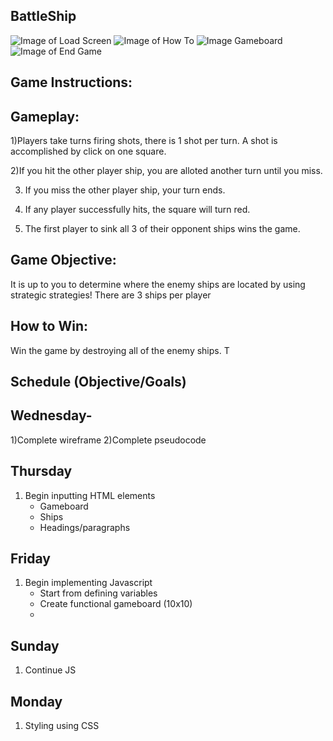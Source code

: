 ## BattleShip


![Image of Load Screen](https://lh3.googleusercontent.com/tqO_g9LVADxN3uw30MxmPDbwryjj4WnUBH5eiyvXXwb9umI_ZzCfAOLwDEO61rDKJaMJCsriRE0ExhbC1Bu7RmZIZS6_iadXtfHzzr9wWcpt3Hd01ft2tMEcRcGBM-nWR5T0622kGpc)
![Image of How To](https://lh6.googleusercontent.com/1E-5SxQBYBO6mHpiZF4Klqywh6LJ6xRboL1PGHrVtO2GJCAa5KWsgmq1CIWMNRCUMlGceYRIo3ZSHcd9nTV08YWyoCL6yR2b9cvwMxPZ)
![Image Gameboard](https://lh4.googleusercontent.com/L88COgAYay2cfxZpbDph7M96vZpDYKwfyA-YbstWWx5PKptwpBswUjp9MSwi8C05ycSPseXoLvXBOBF-A8G2f9NY3QRXnM21D6qB5sqS)
![Image of End Game](https://lh3.googleusercontent.com/8Gx1SUcORxm0NzwiliavFHVzI11hZezBT7NpKFFa4FxoXGFRbLNf8saMvgufODQeTHZJpSh8TJPgSGJB7saY70Meze4tHw9fionvsXzn)
## Game Instructions:

## Gameplay:
1)Players take turns firing shots, there is 1 shot per turn. A shot is accomplished by click on one square.

2)If you hit the other player ship, you are alloted another turn until you miss.

3) If you miss the other player ship, your turn ends. 

4) If any player successfully hits, the square will turn red.

5) The first player to sink all 3 of their opponent ships wins the game.

## Game Objective:
It is up to you to determine where the enemy ships are located by using strategic strategies!
There are 3 ships per player

## How to Win:
 Win the game by destroying all of the enemy ships. T

## Schedule (Objective/Goals)
## Wednesday- 
1)Complete wireframe 
2)Complete pseudocode
## Thursday
1) Begin inputting HTML elements
    - Gameboard
    - Ships
    - Headings/paragraphs
## Friday
1) Begin implementing Javascript
    - Start from defining variables
    - Create functional gameboard (10x10)
    -
## Sunday
1) Continue JS

## Monday
1) Styling using CSS
